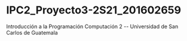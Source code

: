 # IPC2_Proyecto3-2S21_201602659
Introducción a la Programación  Computación 2   --   Universidad de San Carlos de Guatemala
